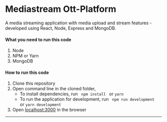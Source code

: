 # Mediastream Ott-Platform

A media streaming application with media upload and stream features - developed using React, Node, Express and MongoDB.

#### What you need to run this code
1. Node 
2. NPM or Yarn 
3. MongoDB 

####  How to run this code
1. Clone this repository
2. Open command line in the cloned folder,
   - To install dependencies, run ```  npm install  ``` or ``` yarn ```
   - To run the application for development, run ```  npm run development  ``` or ``` yarn development ```
4. Open [localhost:3000](http://localhost:3000/) in the browser
----
